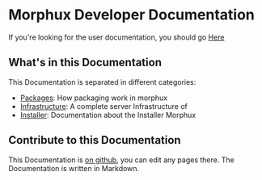 # Morphux Developer Documentation

If you're looking for the user documentation, you should go
[Here](https://docs.morphux.org)

## What's in this Documentation
This Documentation is separated in different categories:

- [Packages](Package): How packaging work in morphux
- [Infrastructure](Infrastructure.md): A complete server Infrastructure of
- [Installer](Installer.md): Documentation about the Installer
Morphux

## Contribute to this Documentation

This Documentation is [on github](https://github.com/Morphux/Developer-Documentation),
you can edit any pages there. The Documentation is written in Markdown.
